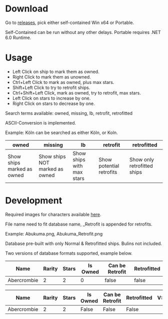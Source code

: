 # Download
Go to [releases](https://github.com/Gaggol/AzurLaneDatabase/releases), pick either self-contained Win x64 or Portable.

Self-Contained can be run without any other delays.
Portable requires .NET 6.0 Runtime.

# Usage
- Left Click on ship to mark them as owned.
- Right Click to mark them as unowned.
- Ctrl+Left Click to mark as owned, plus max stars.
- Shift+Left Click to try to retrofit ships.
- Ctrl+Shift+Left Click, mark as owned, try to retrofit, max stars.
- Left Click on stars to increase by one.
- Right Click on stars to decrease by one.

Search terms available: owned, missing, lb, retrofit, retrofitted

ASCII-Conversion is implemented.

Example: Köln can be searched as either Köln, or Koln.

|owned|missing|lb|retrofit|retrofitted|
|---|---|---|---|---|
|Show ships marked as owned|Show ships NOT marked as owned|Show ships with max stars|Show potential retrofits|Show only retrofitted ships|

# Development

Required images for characters available [here](https://azurlane.koumakan.jp/wiki/List_of_Ships_by_Image).

File name need to fit database name, _Retrofit is appended for retrofits.

Example: Abukuma.png, Abukuma_Retrofit.png

Database pre-built with only Normal & Retrofitted ships. Bulins not included.

Two versions of database formats supported, example below.


| Name | Rarity | Stars | Is Owned | Can be Retrofit | Retrofitted |
|---|---|---|---|---|---|
|Abercrombie|2|2|0|false|false|


| Name | Rarity | Stars | Is Owned | Can be Retrofit | Retrofitted | V:2 |
|---|---|---|---|---|---|---|
|Abercrombie|2|2|False|False|False|
